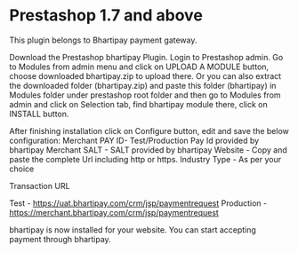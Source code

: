 # Prestashop 1.7 and above
This plugin belongs to Bhartipay payment gateway.

Download the Prestashop bhartipay Plugin.
Login to Prestashop admin.
Go to Modules from admin menu and click on UPLOAD A MODULE button, choose downloaded bhartipay.zip to upload there. Or you can also extract the downloaded folder (bhartipay.zip) and paste this folder (bhartipay) in Modules folder under prestashop root folder and then go to Modules from admin and click on Selection tab, find bhartipay module there, click on INSTALL button.

After finishing installation click on Configure button, edit and save the below configuration:
Merchant PAY ID- Test/Production Pay Id provided by bhartipay
Merchant SALT - SALT provided by bhartipay
Website - Copy and paste the complete Url including http or https.
Industry Type - As per your choice

Transaction URL

Test - https://uat.bhartipay.com/crm/jsp/paymentrequest
Production - https://merchant.bhartipay.com/crm/jsp/paymentrequest


bhartipay is now installed for your website. You can start accepting payment through bhartipay.
